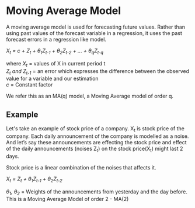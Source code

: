 # Moving Average Model #

A moving average model is used for forecasting future values. Rather than using past values of the forecast variable in a regression, it uses the past forecast errors in a regression like model.

*X<sub>t</sub> = c + Z<sub>t</sub> + θ<sub>1</sub>Z<sub>t-1</sub> + θ<sub>2</sub>Z<sub>t-2</sub> + ... + θ<sub>q</sub>Z<sub>t-q</sub>*

where *X<sub>t</sub>* = values of X in current period t\
*Z<sub>t</sub> and Z<sub>t-1</sub>* = an error which expresses the difference between the observed value for a variable and our estimation\
*c* = Constant factor

We refer this as an MA(q) model, a Moving Average model of order q.

## Example ##
Let's take an example of stock price of a company. X<sub>t</sub> is stock price of the company. Each daily announcement of the company is modelled as a noise. And let’s say these announcements are effecting the stock price and effect of the daily announcements (noises Z<sub>t</sub>) on the stock price(X<sub>t</sub>) might last 2 days.

Stock price is a linear combination of the noises that affects it.

*X<sub>t</sub> = Z<sub>t</sub> + θ<sub>1</sub>Z<sub>t-1</sub> + θ<sub>2</sub>Z<sub>t-2</sub>*


*θ<sub>1</sub>, θ<sub>2</sub>* = Weights of the announcements from yesterday and the day before.
This is a Moving Average Model of order 2 - MA(2)
